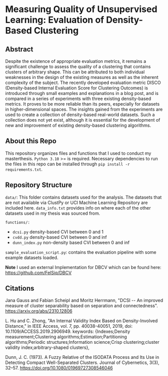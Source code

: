 # Measuring Quality of Unsupervised Learning: Evaluation of Density-Based Clustering

## Abstract
Despite the existence of appropriate evaluation metrics, it remains a significant challenge to assess the quality of a clustering that contains clusters of arbitrary shape. This can be attributed to both individual weaknesses in the design of the existing measures as well as the inherent complexity of the subject. The recently developed evaluation metric DISCO (Density-based Internal Evaluation Score for Clustering Outcomes) is introduced through small examples and explanations in a blog post, and is compared in a series of experiments with three existing density-based metrics. It proves to be more reliable than its peers, especially for datasets in higher-dimensional spaces. The insights gained from the experiments are used to create a collection of density-based real-world datasets. Such a collection does not yet exist, although it is essential for the development of new and improvement of existing density-based clustering algorithms.

## About this Repo
This repository organizes files and functions that I used to conduct my masterthesis.
`Python 3.10` >= is required. Necessary dependencies to run the files in this repo can be installed through `pip install -r requirements.txt`.

## Repository Structure
`data/`: This folder contains datasets used for the analysis. 
The datasets that are not available via ClustPy or UCI Machine Learning Repository are included here. `data_info.txt` provides info on where each of the other datasets used in my thesis was sourced from.

`functions/:`
- `dcsi.py` density-based CVI between 0 and 1
- `cvdd.py` density-based CVI between 0 and inf
- `dunn_index.py` non-density based CVI between 0 and inf

`sample_evaluation_script.py`: contains the evaluation pipeline with some example datasets loaded.

**Note**
I used an external Implementation for DBCV which can be found here: https://github.com/FelSiq/DBCV

## Citations
Jana Gauss and Fabian Scheipl and Moritz Herrmann, "DCSI -- An improved measure of cluster separability based on separation and connectedness". https://arxiv.org/abs/2310.12806

L. Hu and C. Zhong, "An Internal Validity Index Based on Density-Involved Distance," in IEEE Access, vol. 7, pp. 40038-40051, 2019,
doi: 10.1109/ACCESS.2019.2906949. keywords: {Indexes;Density measurement;Clustering algorithms;Estimation;Partitioning algorithms;Periodic structures;Information science;Crisp clustering;cluster validity index;arbitrary-shaped clusters},

Dunn, J. C. (1973). A Fuzzy Relative of the ISODATA Process and Its Use in Detecting Compact Well-Separated Clusters. Journal of Cybernetics, 3(3), 32–57. https://doi.org/10.1080/01969727308546046

